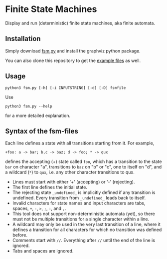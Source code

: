 # Finite State Machines
Display and run (deterministic) finite state machines, aka finite automata.


## Installation

Simply download [fsm.py](fsm.py) and install the graphviz python package.

You can also clone this repository to get the [example files](example_files/) as well.

## Usage
```
python3 fsm.py [-h] [-i INPUTSTRING] [-d] [-D] fsmfile
```
Use
```
python3 fsm.py --help
```
for a more detailed explanation.

## Syntax of the fsm-files
Each line defines a state with all transitions starting from it. For example,
```
+foo: a -> bar; b,c -> baz; d -> foo; * -> qux
```
defines the accepting (+) state called `foo`, which has a transition to the state `bar` on character "a", transitions to `baz` on "b" or "c", one to itself on "d", and a wildcard (`*`) to `qux`, i.e. any other character transitions to qux.
- Lines must start with either '+' (accepting) or '-' (rejecting).
- The first line defines the initial state.
- The rejecting state `_undefined_` is implicitly defined if any transition is undefined. Every transition from `_undefined_` leads back to itself.
- Invalid characters for state names and input characters are tabs, spaces, `+`, `-`, `>`, `;`, `:`, and `,`.
- This tool does not support non-deterministic automata (yet), so there must not be multiple transitions for a single character within a line.
- A wildcard may only be used in the very last transition of a line, where it defines a transition for all characters for which no transition was defined before.
- Comments start with `//`. Everything after `//` until the end of the line is ignored.
- Tabs and spaces are ignored.
